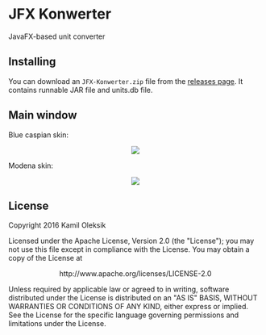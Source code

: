 # JFX Konwerter

JavaFX-based unit converter

## Installing

You can download an ``JFX-Konwerter.zip`` file from the [releases page](https://github.com/kam1l/JFX-Konwerter/releases). It contains runnable JAR file and units.db file.

## Main window

<p>Blue caspian skin:</p>
<p align="center">
  <img src="http://i67.tinypic.com/6gbms8.png"/>
</p>

<p>Modena skin:</p>
<p align="center">
  <img src="http://i65.tinypic.com/2ih88za.png"/>
</p>

## License

Copyright 2016 Kamil Oleksik

Licensed under the Apache License, Version 2.0 (the "License");
you may not use this file except in compliance with the License.
You may obtain a copy of the License at

<p align="center">http://www.apache.org/licenses/LICENSE-2.0</p>

Unless required by applicable law or agreed to in writing, software
distributed under the License is distributed on an "AS IS" BASIS,
WITHOUT WARRANTIES OR CONDITIONS OF ANY KIND, either express or implied.
See the License for the specific language governing permissions and
limitations under the License.
